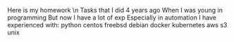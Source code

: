 Here is my homework \n
Tasks that I did 4 years ago
When I was young in programming
But now
I have a lot of exp
Especially in automation
I have experienced with:
python
centos
freebsd
debian
docker
kubernetes
aws s3
unix 
